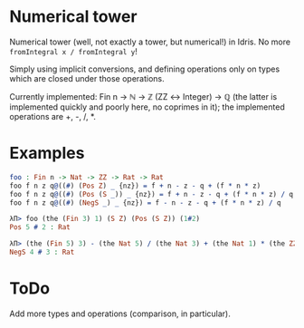 # Numerical tower

Numerical tower (well, not exactly a tower, but numerical!) in
Idris. No more `fromIntegral x / fromIntegral y`!

Simply using implicit conversions, and defining operations only on
types which are closed under those operations.

Currently implemented: Fin n → ℕ → ℤ (ZZ ↔ Integer) → ℚ (the latter is
implemented quickly and poorly here, no coprimes in it); the
implemented operations are +, -, /, *.

# Examples

```idris
foo : Fin n -> Nat -> ZZ -> Rat -> Rat
foo f n z q@((#) (Pos Z) _ {nz}) = f + n - z - q + (f * n * z)
foo f n z q@((#) (Pos (S _)) _ {nz}) = f + n - z - q + (f * n * z) / q
foo f n z q@((#) (NegS _) _ {nz}) = f - n - z - q + (f * n * z) / q

λΠ> foo (the (Fin 3) 1) (S Z) (Pos (S Z)) (1#2)
Pos 5 # 2 : Rat

λΠ> (the (Fin 5) 3) - (the Nat 5) / (the Nat 3) + (the Nat 1) * (the ZZ (-3))
NegS 4 # 3 : Rat
```

# ToDo

Add more types and operations (comparison, in particular).
